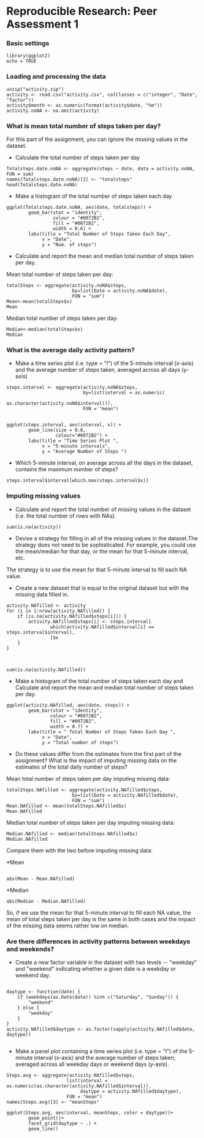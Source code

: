 Reproducible Research: Peer Assessment 1
==========================================


### Basic settings
```{r}
library(ggplot2)
echo = TRUE  

```

### Loading and processing the data
```{r}
unzip("activity.zip")
activity <- read.csv("activity.csv", colClasses = c("integer", "Date", "factor"))
activity$month <- as.numeric(format(activity$date, "%m"))
activity.noNA <- na.omit(activity)

```


### What is mean total number of steps taken per day?
For this part of the assignment, you can ignore the missing values in the dataset.

* Calculate the total number of steps taken per day
```{r}
Totalsteps.date.noNA <- aggregate(steps ~ date, data = activity.noNA, FUN = sum)
names(Totalsteps.date.noNA)[2] <- "totalsteps"
head(Totalsteps.date.noNA)
```
* Make a histogram of the total number of steps taken each day
```{r}
ggplot(Totalsteps.date.noNA, aes(date, totalsteps)) + 
        geom_bar(stat = "identity", 
                 colour = "#0072B2", 
                 fill = "#0072B2", 
                 width = 0.6) + 
        labs(title = "Total Number of Steps Taken Each Day", 
             x = "Date", 
             y = "Num. of steps")
```

* Calculate and report the mean and median total number of steps taken per day.
  
  
Mean total number of steps taken per day:
```{r}
totalSteps <- aggregate(activity.noNA$steps, 
                        by=list(Date = activity.noNA$date), 
                        FUN = "sum")
Mean<-mean(totalSteps$x)
Mean
```
Median total number of steps taken per day:
```{r}
Median<-median(totalSteps$x)
Median
```

### What is the average daily activity pattern?
* Make a time series plot (i.e. type = "l") of the 5-minute interval (x-axis) and the average number of steps taken, averaged across all days (y-axis)

```{r}
steps.interval <- aggregate(activity.noNA$steps, 
                            by=list(interval = as.numeric(
                                    as.character(activity.noNA$interval))), 
                            FUN = "mean")


ggplot(steps.interval, aes(interval, x)) + 
        geom_line(size = 0.8,
                  colour="#0072B2") + 
        labs(title = "Time Series Plot ", 
             x = "5-minute intervals", 
             y = "Average Number of Steps ")
```

* Which 5-minute interval, on average across all the days in the dataset, 
  contains the maximum number of steps?
```{r}
steps.interval$interval[which.max(steps.interval$x)]
```

### Imputing missing values
* Calculate and report the total number of missing values in the dataset (i.e. the total number of rows with NAs).

```{r}
sum(is.na(activity))
```

* Devise a strategy for filling in all of the missing values in the dataset.The 
strategy does not need to be sophisticated. For example, you could use 
the mean/median for that day, or the mean for that 5-minute interval, etc.

The strategy is to use the mean for that 5-minute interval to fill each NA value.

* Create a new dataset that is equal to the original dataset but with the missing data filled in.

```{r}
activity.NAfilled <- activity
for (i in 1:nrow(activity.NAfilled)) {
    if (is.na(activity.NAfilled$steps[i])) {
        activity.NAfilled$steps[i] <- steps.interval[
                which(activity.NAfilled$interval[i] == steps.interval$interval), 
                ]$x
    }
}



sum(is.na(activity.NAfilled))
```

* Make a histogram of the total number of steps taken each day and Calculate and report the mean and median total number of steps taken per day. 

```{r}
ggplot(activity.NAfilled, aes(date, steps)) + 
        geom_bar(stat = "identity",
                colour = "#0072B2",
                fill = "#0072B2",
                width = 0.7) + 
        labs(title = " Total Number of Steps Taken Each Day ", 
             x = "Date", 
             y = "Total number of steps")
```

* Do these values differ from the estimates from the first part of the assignment? What is the impact of imputing missing data on the estimates of the total daily number of steps?

Mean total number of steps taken per day imputing missing data:
```{r}
totalSteps.NAfilled <- aggregate(activity.NAfilled$steps, 
                        by=list(Date = activity.NAfilled$date), 
                        FUN = "sum")
Mean.NAfilled <- mean(totalSteps.NAfilled$x)
Mean.NAfilled 
```
Median total number of steps taken per day imputing missing data:
```{r}
Median.NAfilled <- median(totalSteps.NAfilled$x)
Median.NAfilled
```
Compare them with the two before imputing missing data:

  *Mean
```{r}

abs(Mean - Mean.NAfilled)
```
  *Median
```{r}
abs(Median - Median.NAfilled)
```
So, if we use the mean for that 5-minute interval to fill each NA value, the mean
of total steps taken per day is the same in both cases and the impact of the 
missing data seems rather low on median. 

### Are there differences in activity patterns between weekdays and weekends?

* Create a new factor variable in the dataset with two levels -- "weekday" and "weekend" indicating whether a given date is a weekday or weekend day.
```{r}

daytype <- function(date) {
    if (weekdays(as.Date(date)) %in% c("Saturday", "Sunday")) {
        "weekend"
    } else {
        "weekday"
    }
}
activity.NAfilled$daytype <- as.factor(sapply(activity.NAfilled$date, daytype))


```

* Make a panel plot containing a time series plot (i.e. type = "l") of the 5-minute interval (x-axis) and the average number of steps taken, averaged across all weekday days or weekend days (y-axis).

```{r}
Steps.avg <- aggregate(activity.NAfilled$steps, 
                      list(interval = as.numeric(as.character(activity.NAfilled$interval)), 
                           daytype = activity.NAfilled$daytype),
                      FUN = "mean")
names(Steps.avg)[3] <- "meanSteps"

ggplot(Steps.avg, aes(interval, meanSteps, color = daytype))+
        geom_point()+
        facet_grid(daytype ~ .) +
        geom_line()

```